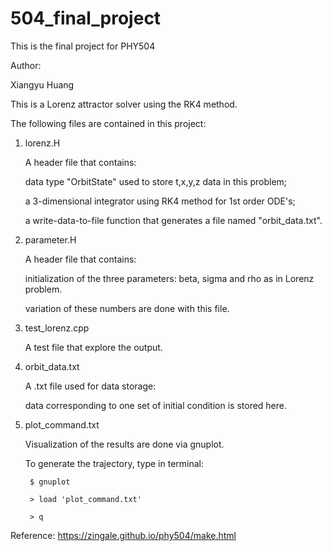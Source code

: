 # 504_final_project

This is the final project for PHY504

Author: 

Xiangyu Huang

This is a Lorenz attractor solver using the RK4 method.

The following files are contained in this project:

1. lorenz.H

    A header file that contains:
    
    data type "OrbitState" used to store t,x,y,z data in this problem;

    a 3-dimensional integrator using RK4 method for 1st order ODE's;

    a write-data-to-file function that generates a file named "orbit_data.txt".

2. parameter.H

    A header file that contains:

    initialization of the three parameters: beta, sigma and rho as in Lorenz problem.

    variation of these numbers are done with this file.

3. test_lorenz.cpp

    A test file that explore the output. 

4. orbit_data.txt

    A .txt file used for data storage: 

    data corresponding to one set of initial condition is stored here.

5. plot_command.txt

    Visualization of the results are done via gnuplot. 

    To generate the trajectory, type in terminal:

        $ gnuplot

        > load 'plot_command.txt'

        > q


Reference: https://zingale.github.io/phy504/make.html




